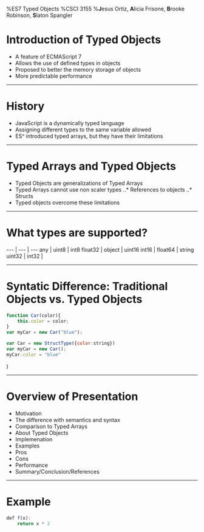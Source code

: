 %ES7 Typed Objects
%CSCI 3155
%**J**esus Ortiz, **A**licia Frisone, **B**rooke Robinson, **S**laton Spangler


Introduction of Typed Objects
====
* A feature of ECMAScript 7 
* Allows the use of defined types in objects
* Proposed to better the memory storage of objects
* More predictable performance
   

***
History
====
* JavaScript is a dynamically typed language
* Assigning different types to the same variable allowed
* ES^ introduced typed arrays, but they have their limitations


***
Typed Arrays and Typed Objects
====
* Typed Objects are generalizations of Typed Arrays
* Typed Arrays cannot use non scaler types
..* References to objects
..* Structs
* Typed objects overcome these limitations


***
What types are supported?
====
--- | --- | ---
any | uint8 | int8
float32 | object | uint16
int16 | float64 | string
uint32 | int32 | 

***
Syntatic Difference: Traditional Objects vs. Typed Objects
====
````javascript
function Car(color){
	this.color = color;
}
var myCar = new Car("blue");
````
````javascript
var Car = new StructType({color:string})
var myCar = new Car();
myCar.color = "blue"
````


)
***
Overview of Presentation
====
* Motivation
* The difference with semantics and syntax
* Comparison to Typed Arrays
* About Typed Objects
* Implemenation
* Examples
* Pros
* Cons
* Performance
* Summary/Conclusion/References


***

Example
====

````javascript
def f(x):
	return x * 2
````
